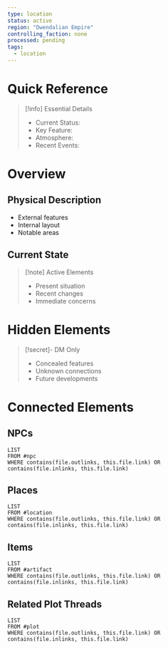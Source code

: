 ```yaml
---
type: location
status: active
region: "Dwendalian Empire"
controlling_faction: none
processed: pending
tags:
  - location
---
```

# Quick Reference
> [!info] Essential Details
> - Current Status:
> - Key Feature:
> - Atmosphere:
> - Recent Events:

# Overview
## Physical Description
- External features
- Internal layout
- Notable areas

## Current State
> [!note] Active Elements
> - Present situation
> - Recent changes
> - Immediate concerns

# Hidden Elements
> [!secret]- DM Only
> - Concealed features
> - Unknown connections
> - Future developments

# Connected Elements
## NPCs
```dataview
LIST
FROM #npc
WHERE contains(file.outlinks, this.file.link) OR contains(file.inlinks, this.file.link)
```
## Places
```dataview
LIST
FROM #location
WHERE contains(file.outlinks, this.file.link) OR contains(file.inlinks, this.file.link)
```
## Items
```dataview
LIST
FROM #artifact 
WHERE contains(file.outlinks, this.file.link) OR contains(file.inlinks, this.file.link)
```
## Related Plot Threads
```dataview
LIST
FROM #plot 
WHERE contains(file.outlinks, this.file.link) OR contains(file.inlinks, this.file.link)
```
